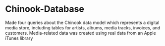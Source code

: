 # Chinook-Database
Made four queries about the Chinook data model which represents a digital media store, including tables for artists, albums, media tracks, invoices, and customers. Media-related data was created using real data from an Apple iTunes library
